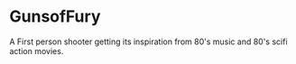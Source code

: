 # GunsofFury
A First person shooter getting its inspiration from 80's music and 80's scifi action movies.
